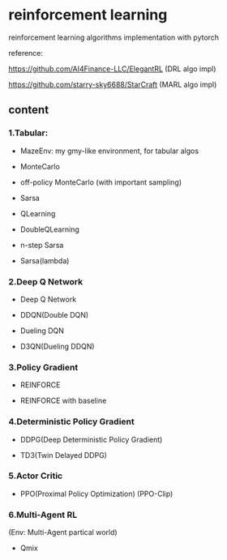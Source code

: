 # reinforcement learning
reinforcement learning algorithms implementation with pytorch

reference:

https://github.com/AI4Finance-LLC/ElegantRL (DRL algo impl)

https://github.com/starry-sky6688/StarCraft (MARL algo impl)

## content

### 1.Tabular:

* MazeEnv: my gmy-like environment, for tabular algos

* MonteCarlo

* off-policy MonteCarlo (with important sampling)

* Sarsa

* QLearning

* DoubleQLearning

* n-step Sarsa

* Sarsa(lambda)



### 2.Deep Q Network

* Deep Q Network

* DDQN(Double DQN)

* Dueling DQN

* D3QN(Dueling DDQN)


### 3.Policy Gradient

* REINFORCE

* REINFORCE with baseline


### 4.Deterministic Policy Gradient

* DDPG(Deep Deterministic Policy Gradient)

* TD3(Twin Delayed DDPG)


### 5.Actor Critic

* PPO(Proximal Policy Optimization) (PPO-Clip)

### 6.Multi-Agent RL
(Env: Multi-Agent partical world)

* Qmix
